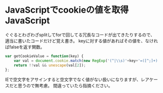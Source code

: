 JavaScriptでcookieの値を取得
JavaScript
=====
ぐぐるとわざわざsplitしてforで回してる冗長なコードが出てきたりするので、適当に書いたコードだけど覚え書き。
keyに対する値があればその値を、なければfalseを返す関数。

```javascript
var getCookieValue = function(key) {
    var val = document.cookie.match(new RegExp('(^|\\s)'+key+'=([^;]+)'));
    return !!val && unescape(val[2]);
};
```

IEで空文字をアサインすると空文字でなく値がない扱いになりますが、レアケースだと思うので無考慮。
間違っていたら指摘ください。

